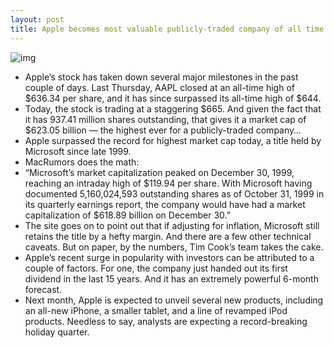 ```yaml
---
layout: post
title: Apple becomes most valuable publicly-traded company of all time
---
```

![img](http://media.idownloadblog.com/wp-content/uploads/2012/08/aapl-664.png)
* Apple’s stock has taken down several major milestones in the past couple of days. Last Thursday, AAPL closed at an all-time high of $636.34 per share, and it has since surpassed its all-time high of $644.
* Today, the stock is trading at a staggering $665. And given the fact that it has 937.41 million shares outstanding, that gives it a market cap of $623.05 billion — the highest ever for a publicly-traded company…
* Apple surpassed the record for highest market cap today, a title held by Microsoft since late 1999.
* MacRumors does the math:
* “Microsoft’s market capitalization peaked on December 30, 1999, reaching an intraday high of $119.94 per share. With Microsoft having documented 5,160,024,593 outstanding shares as of October 31, 1999 in its quarterly earnings report, the company would have had a market capitalization of $618.89 billion on December 30.”
* The site goes on to point out that if adjusting for inflation, Microsoft still retains the title by a hefty margin. And there are a few other technical caveats. But on paper, by the numbers, Tim Cook’s team takes the cake.
* Apple’s recent surge in popularity with investors can be attributed to a couple of factors. For one, the company just handed out its first dividend in the last 15 years. And it has an extremely powerful 6-month forecast.
* Next month, Apple is expected to unveil several new products, including an all-new iPhone, a smaller tablet, and a line of revamped iPod products. Needless to say, analysts are expecting a record-breaking holiday quarter.

